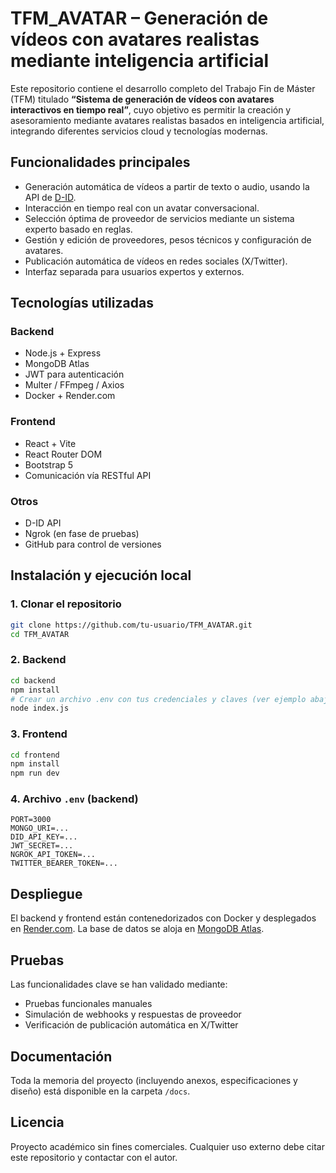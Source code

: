 # TFM_AVATAR – Generación de vídeos con avatares realistas mediante inteligencia artificial

Este repositorio contiene el desarrollo completo del Trabajo Fin de Máster (TFM) titulado **“Sistema de generación de vídeos con avatares interactivos en tiempo real”**, cuyo objetivo es permitir la creación y asesoramiento mediante avatares realistas basados en inteligencia artificial, integrando diferentes servicios cloud y tecnologías modernas.

## Funcionalidades principales

- Generación automática de vídeos a partir de texto o audio, usando la API de [D-ID](https://www.d-id.com/).
- Interacción en tiempo real con un avatar conversacional.
- Selección óptima de proveedor de servicios mediante un sistema experto basado en reglas.
- Gestión y edición de proveedores, pesos técnicos y configuración de avatares.
- Publicación automática de vídeos en redes sociales (X/Twitter).
- Interfaz separada para usuarios expertos y externos.

## Tecnologías utilizadas

### Backend
- Node.js + Express
- MongoDB Atlas
- JWT para autenticación
- Multer / FFmpeg / Axios
- Docker + Render.com

### Frontend
- React + Vite
- React Router DOM
- Bootstrap 5
- Comunicación vía RESTful API

### Otros
- D-ID API
- Ngrok (en fase de pruebas)
- GitHub para control de versiones


## Instalación y ejecución local

### 1. Clonar el repositorio

```bash
git clone https://github.com/tu-usuario/TFM_AVATAR.git
cd TFM_AVATAR
```

### 2. Backend

```bash
cd backend
npm install
# Crear un archivo .env con tus credenciales y claves (ver ejemplo abajo)
node index.js
```

### 3. Frontend

```bash
cd frontend
npm install
npm run dev
```

### 4. Archivo `.env` (backend)

```env
PORT=3000
MONGO_URI=...
DID_API_KEY=...
JWT_SECRET=...
NGROK_API_TOKEN=...
TWITTER_BEARER_TOKEN=...
```

## Despliegue

El backend y frontend están contenedorizados con Docker y desplegados en [Render.com](https://render.com). La base de datos se aloja en [MongoDB Atlas](https://cloud.mongodb.com/).

## Pruebas

Las funcionalidades clave se han validado mediante:
- Pruebas funcionales manuales
- Simulación de webhooks y respuestas de proveedor
- Verificación de publicación automática en X/Twitter

## Documentación

Toda la memoria del proyecto (incluyendo anexos, especificaciones y diseño) está disponible en la carpeta `/docs`.

## Licencia

Proyecto académico sin fines comerciales. Cualquier uso externo debe citar este repositorio y contactar con el autor.
